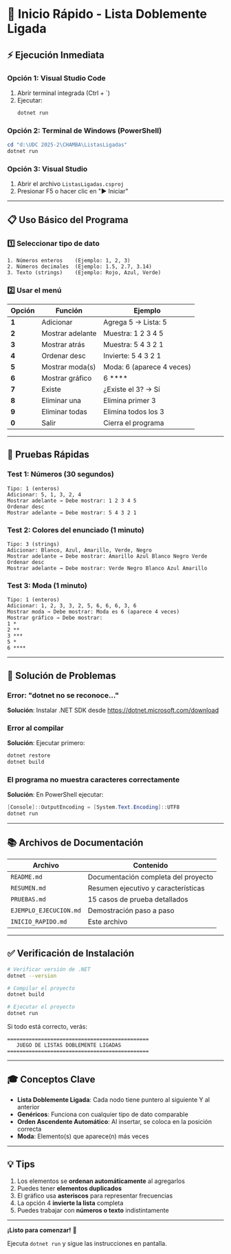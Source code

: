 # 🚀 Inicio Rápido - Lista Doblemente Ligada

## ⚡ Ejecución Inmediata

### Opción 1: Visual Studio Code
1. Abrir terminal integrada (Ctrl + `)
2. Ejecutar:
   ```bash
   dotnet run
   ```

### Opción 2: Terminal de Windows (PowerShell)
```powershell
cd "d:\UDC 2025-2\CHAMBA\ListasLigadas"
dotnet run
```

### Opción 3: Visual Studio
1. Abrir el archivo `ListasLigadas.csproj`
2. Presionar F5 o hacer clic en "▶ Iniciar"

---

## 📋 Uso Básico del Programa

### 1️⃣ Seleccionar tipo de dato
```
1. Números enteros    (Ejemplo: 1, 2, 3)
2. Números decimales  (Ejemplo: 1.5, 2.7, 3.14)
3. Texto (strings)    (Ejemplo: Rojo, Azul, Verde)
```

### 2️⃣ Usar el menú

| Opción | Función | Ejemplo |
|--------|---------|---------|
| **1** | Adicionar | Agrega 5 → Lista: 5 |
| **2** | Mostrar adelante | Muestra: 1 2 3 4 5 |
| **3** | Mostrar atrás | Muestra: 5 4 3 2 1 |
| **4** | Ordenar desc | Invierte: 5 4 3 2 1 |
| **5** | Mostrar moda(s) | Moda: 6 (aparece 4 veces) |
| **6** | Mostrar gráfico | 6 **** |
| **7** | Existe | ¿Existe el 3? → Sí |
| **8** | Eliminar una | Elimina primer 3 |
| **9** | Eliminar todas | Elimina todos los 3 |
| **0** | Salir | Cierra el programa |

---

## 🎯 Pruebas Rápidas

### Test 1: Números (30 segundos)
```
Tipo: 1 (enteros)
Adicionar: 5, 1, 3, 2, 4
Mostrar adelante → Debe mostrar: 1 2 3 4 5
Ordenar desc
Mostrar adelante → Debe mostrar: 5 4 3 2 1
```

### Test 2: Colores del enunciado (1 minuto)
```
Tipo: 3 (strings)
Adicionar: Blanco, Azul, Amarillo, Verde, Negro
Mostrar adelante → Debe mostrar: Amarillo Azul Blanco Negro Verde
Ordenar desc
Mostrar adelante → Debe mostrar: Verde Negro Blanco Azul Amarillo
```

### Test 3: Moda (1 minuto)
```
Tipo: 1 (enteros)
Adicionar: 1, 2, 3, 3, 2, 5, 6, 6, 6, 3, 6
Mostrar moda → Debe mostrar: Moda es 6 (aparece 4 veces)
Mostrar gráfico → Debe mostrar:
1 *
2 **
3 ***
5 *
6 ****
```

---

## 🐛 Solución de Problemas

### Error: "dotnet no se reconoce..."
**Solución**: Instalar .NET SDK desde https://dotnet.microsoft.com/download

### Error al compilar
**Solución**: Ejecutar primero:
```bash
dotnet restore
dotnet build
```

### El programa no muestra caracteres correctamente
**Solución**: En PowerShell ejecutar:
```powershell
[Console]::OutputEncoding = [System.Text.Encoding]::UTF8
dotnet run
```

---

## 📚 Archivos de Documentación

| Archivo | Contenido |
|---------|-----------|
| `README.md` | Documentación completa del proyecto |
| `RESUMEN.md` | Resumen ejecutivo y características |
| `PRUEBAS.md` | 15 casos de prueba detallados |
| `EJEMPLO_EJECUCION.md` | Demostración paso a paso |
| `INICIO_RAPIDO.md` | Este archivo |

---

## ✅ Verificación de Instalación

```bash
# Verificar versión de .NET
dotnet --version

# Compilar el proyecto
dotnet build

# Ejecutar el proyecto
dotnet run
```

Si todo está correcto, verás:
```
==============================================
   JUEGO DE LISTAS DOBLEMENTE LIGADAS
==============================================
```

---

## 🎓 Conceptos Clave

- **Lista Doblemente Ligada**: Cada nodo tiene puntero al siguiente Y al anterior
- **Genéricos**: Funciona con cualquier tipo de dato comparable
- **Orden Ascendente Automático**: Al insertar, se coloca en la posición correcta
- **Moda**: Elemento(s) que aparece(n) más veces

---

## 💡 Tips

1. Los elementos se **ordenan automáticamente** al agregarlos
2. Puedes tener **elementos duplicados**
3. El gráfico usa **asteriscos** para representar frecuencias
4. La opción 4 **invierte la lista** completa
5. Puedes trabajar con **números o texto** indistintamente

---

**¡Listo para comenzar!** 🎉

Ejecuta `dotnet run` y sigue las instrucciones en pantalla.
